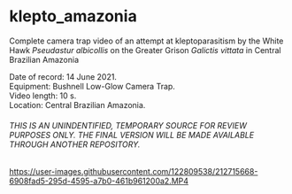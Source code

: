 # klepto_amazonia
Complete camera trap video of an attempt at kleptoparasitism by the White Hawk <i>Pseudastur albicollis</i> on the Greater Grison <i>Galictis vittata</i> in Central Brazilian Amazonia

Date of record: 14 June 2021.<br/>
Equipment: Bushnell Low-Glow Camera Trap.<br/>
Video length: 10 s.<br/>
Location: Central Brazilian Amazonia.<br/>

###### THIS IS AN UNINDENTIFIED, TEMPORARY SOURCE FOR REVIEW PURPOSES ONLY. THE FINAL VERSION WILL BE MADE AVAILABLE THROUGH ANOTHER REPOSITORY.



https://user-images.githubusercontent.com/122809538/212715668-6908fad5-295d-4595-a7b0-461b961200a2.MP4

